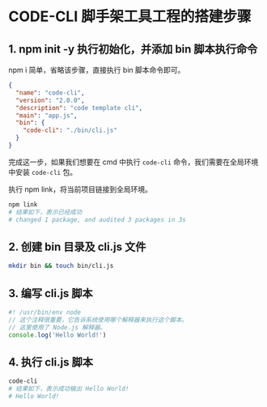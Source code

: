 <!--
 * @Author: changjun anson1992@163.com
 * @Date: 2024-04-12 14:39:32
 * @LastEditors: changjun anson1992@163.com
 * @LastEditTime: 2024-04-12 15:50:55
 * @FilePath: /CODE-CLI/README.md
 * @Description: 这是默认设置,请设置`customMade`, 打开koroFileHeader查看配置 进行设置: https://github.com/OBKoro1/koro1FileHeader/wiki/%E9%85%8D%E7%BD%AE
-->

# CODE-CLI 脚手架工具工程的搭建步骤

## 1. npm init -y 执行初始化，并添加 bin 脚本执行命令

npm i 简单，省略该步骤，直接执行 bin 脚本命令即可。

```json
{
  "name": "code-cli",
  "version": "2.0.0",
  "description": "code template cli",
  "main": "app.js",
  "bin": {
    "code-cli": "./bin/cli.js"
  }
}
```

完成这一步，如果我们想要在 cmd 中执行 `code-cli` 命令，我们需要在全局环境中安装 `code-cli` 包。

执行 npm link，将当前项目链接到全局环境。

```bash
npm link
# 结果如下，表示已经成功
# changed 1 package, and audited 3 packages in 3s
```

## 2. 创建 bin 目录及 cli.js 文件

```bash
mkdir bin && touch bin/cli.js
```

## 3. 编写 cli.js 脚本

```js
#! /usr/bin/env node
// 这个注释很重要，它告诉系统使用哪个解释器来执行这个脚本。
// 这里使用了 Node.js 解释器。
console.log('Hello World!')
```

## 4. 执行 cli.js 脚本

```bash
code-cli
# 结果如下，表示成功输出 Hello World!
# Hello World!
```
